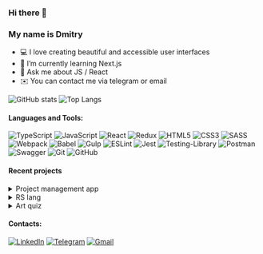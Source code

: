 ### Hi there 👋

### My name is Dmitry

- 💻 I love creating beautiful and accessible user interfaces
- 🌱 I’m currently learning Next.js
- 💬 Ask me about JS / React
- ✉️ You can contact me via telegram or email

![GitHub stats](https://github-readme-stats.vercel.app/api?username=webdev163&hide=issues,contribs)
![Top Langs](https://github-readme-stats.vercel.app/api/top-langs/?username=webdev163&layout=compact)

#### Languages and Tools:

![TypeScript](https://img.shields.io/badge/typescript-%23007ACC.svg?style=for-the-badge&logo=typescript&logoColor=white)
![JavaScript](https://img.shields.io/badge/javascript-%23323330.svg?style=for-the-badge&logo=javascript&logoColor=%23F7DF1E)
![React](https://img.shields.io/badge/react-%2320232a.svg?style=for-the-badge&logo=react&logoColor=%2361DAFB)
![Redux](https://img.shields.io/badge/redux-%23593d88.svg?style=for-the-badge&logo=redux&logoColor=white)
![HTML5](https://img.shields.io/badge/html5-%23E34F26.svg?style=for-the-badge&logo=html5&logoColor=white)
![CSS3](https://img.shields.io/badge/css3-%231572B6.svg?style=for-the-badge&logo=css3&logoColor=white)
![SASS](https://img.shields.io/badge/SASS-hotpink.svg?style=for-the-badge&logo=SASS&logoColor=white)
![Webpack](https://img.shields.io/badge/webpack-%238DD6F9.svg?style=for-the-badge&logo=webpack&logoColor=black)
![Babel](https://img.shields.io/badge/Babel-F9DC3e?style=for-the-badge&logo=babel&logoColor=black)
![Gulp](https://img.shields.io/badge/GULP-%23CF4647.svg?style=for-the-badge&logo=gulp&logoColor=white)
![ESLint](https://img.shields.io/badge/ESLint-4B3263?style=for-the-badge&logo=eslint&logoColor=white)
![Jest](https://img.shields.io/badge/-jest-%23C21325?style=for-the-badge&logo=jest&logoColor=white)
![Testing-Library](https://img.shields.io/badge/-TestingLibrary-%23E33332?style=for-the-badge&logo=testing-library&logoColor=white)
![Postman](https://img.shields.io/badge/Postman-FF6C37?style=for-the-badge&logo=postman&logoColor=white)
![Swagger](https://img.shields.io/badge/-Swagger-%23Clojure?style=for-the-badge&logo=swagger&logoColor=white)
![Git](https://img.shields.io/badge/git-%23F05033.svg?style=for-the-badge&logo=git&logoColor=white)
![GitHub](https://img.shields.io/badge/github-%23121011.svg?style=for-the-badge&logo=github&logoColor=white)

#### Recent projects

<details>
<summary>Project management app</summary>
<p><b>Description</b>: small web application for organizing tasks in a group of people. The application was developed in a team as a final project of the React course in Rolling Scopes School</p>
<p><b>Stack</b>: typescript, react, redux, redux-toolkit, sass, css-modules, material ui, formik, i18next, react-dnd, react-toastify</p>
<p><a href="https://project-management-app-team47.netlify.app/">Link to deploy</a></p><p><a href="https://github.com/webdev163/project-management-app/">Link to repo</a></p>
</details>

<details>
<summary>RS lang</summary>
<p><b>Description</b>: small web app for learning new English words and expanding vocabulary. The application was developed in a team as a final project of the JS/frontend course in Rolling Scopes School</p>
<p><b>Stack</b>: typescript, react, redux, redux-thunk, sass, css-modules, material ui, chart.js</p>
<p><a href="https://rslang-webdev163.netlify.app/">Link to deploy</a></p><p><a href="https://github.com/webdev163/rslang/">Link to repo</a></p>
</details>

<details>
<summary>Art quiz</summary>
<p><b>Description</b>: with this application you can play a quiz and guess the artist and his painting. The application was developed as an educational project of the JS/frontend course in Rolling Scopes School</p>
<p><b>Stack</b>: Vanilla JS</p>
<p><a href="https://rolling-scopes-school.github.io/webdev163-JSFE2021Q3/art-quiz/">Link to deploy</a></p><p><a href="https://github.com/webdev163/JSFE2021Q3/tree/art-quiz/">Link to repo</a></p>
</details>

#### Contacts:

[![LinkedIn](https://img.shields.io/badge/linkedin-%230077B5.svg?style=for-the-badge&logo=linkedin&logoColor=white)](https://www.linkedin.com/in/kolesnichenko-dmitry/)
[![Telegram](https://img.shields.io/badge/Telegram-2CA5E0?style=for-the-badge&logo=telegram&logoColor=white)](https://t.me/dmitry799)
[![Gmail](https://img.shields.io/badge/Gmail-D14836?style=for-the-badge&logo=gmail&logoColor=white)](mailto:dmitriykol@gmail.com)

